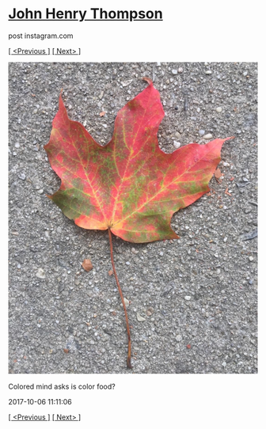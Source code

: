 # [John Henry Thompson](../README.md)
post instagram.com

[[ <Previous ]](2017-10-06-6.md) [[ Next> ]](2017-10-06-8.md)

[![](../media/2017-10-06/Colored-mind-asks-is-color-food-4.jpg)](../README.md)

Colored mind asks is color food?

2017-10-06 11:11:06

[[ <Previous ]](2017-10-06-6.md) [[ Next> ]](2017-10-06-8.md)